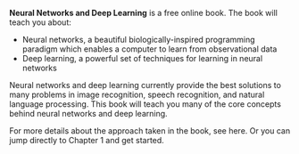 **Neural Networks and Deep Learning** is a free online book. The book will teach you about:

- Neural networks, a beautiful biologically-inspired programming paradigm which enables a computer to learn from observational data
- Deep learning, a powerful set of techniques for learning in neural networks

Neural networks and deep learning currently provide the best solutions to many problems in image recognition, speech recognition, and natural language processing. This book will teach you many of the core concepts behind neural networks and deep learning.

For more details about the approach taken in the book, see here. Or you can jump directly to Chapter 1 and get started.
